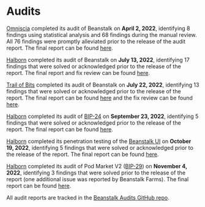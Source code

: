 # Audits

[Omniscia](https://omniscia.io/) completed its audit of Beanstalk on **April 2, 2022**, identifying 8 findings using statistical analysis and 68 findings during the manual review. All 76 findings were promptly alleviated prior to the release of the audit report. The final report can be found [here](https://omniscia.io/beanstalk-core-protocol/).

[Halborn](https://halborn.com/) completed its audit of Beanstalk on **July 13, 2022**, identifying 17 findings that were solved or acknowledged prior to the release of the report. The final report and fix review can be found [here](https://github.com/BeanstalkFarms/Beanstalk-Audits/blob/main/halborn-beanstalk-final-report-and-fix-review.pdf).

[Trail of Bits](https://www.trailofbits.com/) completed its audit of Beanstalk on **July 22, 2022**, identifying 13 findings that were solved or acknowledged prior to the release of the report. The final report can be found [here](https://github.com/BeanstalkFarms/Beanstalk-Audits/blob/main/trail-of-bits-beanstalk-final-report.pdf) and the fix review can be found [here](https://github.com/BeanstalkFarms/Beanstalk-Audits/blob/main/trail-of-bits-beanstalk-fix-review.pdf).

[Halborn](https://halborn.com/) completed its audit of [BIP-24](https://github.com/BeanstalkFarms/Beanstalk-Governance-Proposals/blob/master/bip/bip-24-fungible-bdv-support.md) on **September 23, 2022**, identifying 5 findings that were solved or acknowledged prior to the release of the report. The final report can be found [here](https://github.com/BeanstalkFarms/Beanstalk-Audits/blob/main/halborn-beanstalk-bip-24-final-report.pdf).

[Halborn](https://halborn.com/) completed its penetration testing of the [Beanstalk UI](https://app.bean.money/) on **October 19, 2022**, identifying 5 findings that were solved or acknowledged prior to the release of the report. The final report can be found [here](https://github.com/BeanstalkFarms/Beanstalk-Audits/blob/main/halborn-beanstalk-ui-webapp-pentest-final-report.pdf).

[Halborn](https://halborn.com/) completed its audit of Pod Market V2 ([BIP-29](https://github.com/BeanstalkFarms/Beanstalk-Governance-Proposals/blob/master/bip/bip-29-pod-market-price-functions.md)) on **November 4, 2022**, identifying 3 findings that were solved prior to the release of the report (one additional issue was reported by Beanstalk Farms). The final report can be found [here](https://github.com/BeanstalkFarms/Beanstalk-Audits/blob/main/halborn-beanstalk-pod-market-v2-final-report.pdf).

All audit reports are tracked in the [Beanstalk Audits GitHub repo](https://github.com/BeanstalkFarms/Beanstalk-Audits).

